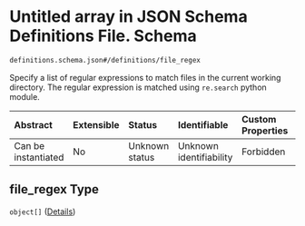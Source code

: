 # Untitled array in JSON Schema Definitions File.  Schema

```txt
definitions.schema.json#/definitions/file_regex
```

Specify a list of regular expressions to match files in the current working directory. The regular expression is matched using `re.search` python module.

| Abstract            | Extensible | Status         | Identifiable            | Custom Properties | Additional Properties | Access Restrictions | Defined In                                                                         |
| :------------------ | :--------- | :------------- | :---------------------- | :---------------- | :-------------------- | :------------------ | :--------------------------------------------------------------------------------- |
| Can be instantiated | No         | Unknown status | Unknown identifiability | Forbidden         | Allowed               | none                | [definitions.schema.json\*](../out/definitions.schema.json "open original schema") |

## file\_regex Type

`object[]` ([Details](definitions-definitions-file_regex-items.md))
